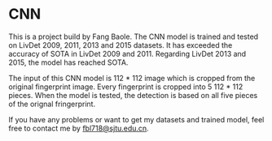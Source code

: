 # CNN
This is a project build by Fang Baole. The CNN model is trained and tested on LivDet 2009, 2011, 2013 and 2015 datasets. It has exceeded the accuracy of SOTA in LivDet 2009 and 2011. Regarding LivDet 2013 and 2015, the model has reached SOTA.

The input of this CNN model is 112 * 112 image which is cropped from the original fingerprint image. Every fingerprint is cropped into 5 112 * 112 pieces. When the model is tested, the detection is based on all five pieces of the orignal fringerprint.

If you have any problems or want to get my datasets and trained model, feel free to contact me by fbl718@sjtu.edu.cn.
